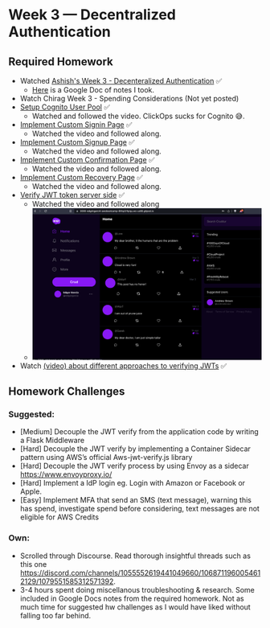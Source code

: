 # Week 3 — Decentralized Authentication
## Required Homework
- Watched [Ashish's Week 3 - Decenteralized Authentication](https://www.youtube.com/watch?v=tEJIeII66pY&list=PLBfufR7vyJJ7k25byhRXJldB5AiwgNnWv&index=39) ✅
  -  [Here](https://docs.google.com/document/d/1wqNLS_9L9KllAzm7J--XOJjSrCbItFESn7IkpqhDysA/edit?usp=sharing) is a Google Doc of notes I took. 
- Watch Chirag Week 3 - Spending Considerations (Not yet posted)	
- [Setup Cognito User Pool](https://www.youtube.com/watch?v=9obl7rVgzJw&list=PLBfufR7vyJJ7k25byhRXJldB5AiwgNnWv&index=40) ✅
  - Watched and followed the video. ClickOps sucks for Cognito 😅. 
- [Implement Custom Signin Page](https://www.youtube.com/watch?v=9obl7rVgzJw&list=PLBfufR7vyJJ7k25byhRXJldB5AiwgNnWv&index=40) ✅
  - Watched the video and followed along. 
- [Implement Custom Signup Page](https://www.youtube.com/watch?v=T4X4yIzejTc&list=PLBfufR7vyJJ7k25byhRXJldB5AiwgNnWv&index=41) ✅
  - Watched the video and followed along.
- [Implement Custom Confirmation Page](https://www.youtube.com/watch?v=T4X4yIzejTc&list=PLBfufR7vyJJ7k25byhRXJldB5AiwgNnWv&index=41) ✅
  - Watched the video and followed along.
- [Implement Custom Recovery Page](https://www.youtube.com/watch?v=T4X4yIzejTc&list=PLBfufR7vyJJ7k25byhRXJldB5AiwgNnWv&index=41) ✅
  - Watched the video and followed along.
- [Verify JWT token server side](https://www.youtube.com/watch?v=d079jccoG-M&list=PLBfufR7vyJJ7k25byhRXJldB5AiwgNnWv&index=43) ✅
  - Watched the video and followed along
  - ![Verify JWT token](https://github.com/edg4rgarci4/aws-bootcamp-cruddur-2023/blob/main/journal/assets/Week%203%20Congito%20JWT%20Server%20side%20Verify%20.png?raw=true)
- Watch [(video) about different approaches to verifying JWTs](https://www.youtube.com/watch?v=nJjbI4BbasU&list=PLBfufR7vyJJ7k25byhRXJldB5AiwgNnWv&index=43) ✅
	
## Homework Challenges

### Suggested:
- [Medium] Decouple the JWT verify from the application code by writing a  Flask Middleware
- [Hard] Decouple the JWT verify by implementing a Container Sidecar pattern using AWS’s official Aws-jwt-verify.js library
- [Hard] Decouple the JWT verify process by using Envoy as a sidecar https://www.envoyproxy.io/
- [Hard]  Implement a IdP login eg. Login with Amazon or Facebook or Apple.
- [Easy] Implement MFA that send an SMS (text message), warning this has spend, investigate spend before considering, text messages are not eligible for AWS Credits

### Own:
- Scrolled through Discourse. Read thorough insightful threads such as this one https://discord.com/channels/1055552619441049660/1068711960054612129/1079551585312571392. 
- 3-4 hours spent doing miscellanous troubleshooting & research. Some included in Google Docs notes from the required homework. Not as much time for suggested hw challenges as I would have liked without falling too far behind. 
